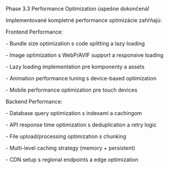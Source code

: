 Phase 3.3 Performance Optimization úspešne dokončená!

Implementované kompletné performance optimizácie zahŕňajú:

Frontend Performance:

\- Bundle size optimization s code splitting a lazy loading

\- Image optimization s WebP/AVIF support a responsive loading

\- Lazy loading implementation pre komponenty a assets

\- Animation performance tuning s device-based optimization

\- Mobile performance optimization pre touch devices

Backend Performance:

\- Database query optimization s indexami a cachingom

\- API response time optimization s deduplication a retry logic

\- File upload/processing optimization s chunking

\- Multi-level caching strategy (memory + persistent)

\- CDN setup s regional endpoints a edge optimization
